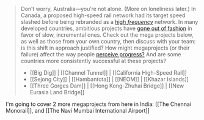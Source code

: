 > Don’t worry, Australia—you’re not alone. (More on loneliness later.) In Canada, a proposed high-speed rail network had its target speed slashed before being rebranded as a [high *frequency*](https://thewalrus.ca/high-speed-rail/) network. In many developed countries, ambitious projects have [gone out of fashion](https://www.newyorker.com/news/news-desk/bertha-seattle-infrastructure-trouble-megaprojects) in favor of slow, incremental ones. Check out the mega projects below, as well as those from your own country, then discuss with your team: is this shift in approach justified? How might megaprojects (or their failure) affect the way people [perceive progress?](https://www.tandfonline.com/doi/full/10.1080/02513625.2019.1630189#d1e235) And are some countries more consistently successful at these projects?
>
>    - [[Big Dig]] | [[Channel Tunnel]] | [[California High-Speed Rail]]
>    - [[Sejong City]] | [[Hambantota]] | [[NEOM]] | [[Khazar Islands]]
>    - [[Three Gorges Dam]] | [[Hong Kong-Zhuhai Bridge]] | [[New Eurasia Land Bridge]]

I'm going to cover 2 more megaprojects from here in India: [[The Chennai Monorail]], and [[The Navi Mumbai International Airport]]